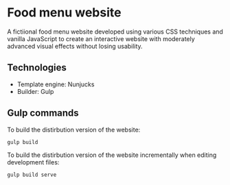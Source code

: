 # Food menu website

A fictiional food menu website developed using various CSS techniques and vanilla JavaScript to create an interactive website with moderately advanced visual effects without losing usability.

## Technologies
* Template engine: Nunjucks 
* Builder: Gulp

## Gulp commands
To build the distirbution version of the website:
```
gulp build
```

To build the distirbution version of the website incrementally when editing development files:
```
gulp build serve
```
